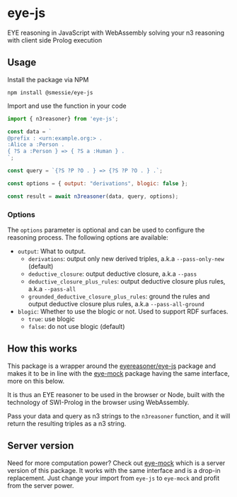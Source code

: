 # eye-js
EYE reasoning in JavaScript with WebAssembly solving your n3 reasoning with client side Prolog execution

## Usage

Install the package via NPM
```
npm install @smessie/eye-js
```

Import and use the function in your code
```javascript
import { n3reasoner} from 'eye-js';

const data = `
@prefix : <urn:example.org:> .
:Alice a :Person .
{ ?S a :Person } => { ?S a :Human } .
`;

const query = `{?S ?P ?O . } => {?S ?P ?O . } .`;

const options = { output: "derivations", blogic: false };

const result = await n3reasoner(data, query, options);
```

### Options

The `options` parameter is optional and can be used to configure the reasoning process. The following options are available:
- `output`: What to output.
    - `derivations`: output only new derived triples, a.k.a `--pass-only-new` (default)
    - `deductive_closure`: output deductive closure, a.k.a `--pass`
    - `deductive_closure_plus_rules`: output deductive closure plus rules, a.k.a `--pass-all`
    - `grounded_deductive_closure_plus_rules`: ground the rules and output deductive closure plus rules, a.k.a `--pass-all-ground`
- `blogic`: Whether to use the blogic or not. Used to support RDF surfaces.
    - `true`: use blogic
    - `false`: do not use blogic (default)


## How this works

This package is a wrapper around the [eyereasoner/eye-js](https://github.com/eyereasoner/eye-js) package and makes it to be in line with the [eye-mock](https://github.com/smessie/eye-mock) package having the same interface, more on this below.

It is thus an EYE reasoner to be used in the browser or Node, built with the technology of SWI-Prolog in the browser using WebAssembly.

Pass your data and query as n3 strings to the `n3reasoner` function, and it will return the resulting triples as a n3 string.

## Server version

Need for more computation power? Check out [eye-mock](https://github.com/smessie/eye-mock) which is a server version of this package. It works with the same interface and is a drop-in replacement. Just change your import from `eye-js` to `eye-mock` and profit from the server power.
